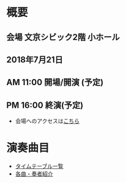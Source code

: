 # 概要
## 会場 文京シビック2階 小ホール
## 2018年7月21日
## AM 11:00 開場/開演 (予定)
## PM 16:00 終演(予定)  
* 会場へのアクセスは[こちら](http://bunkyocivichall.jp/access)  

# 演奏曲目
* [タイムテーブル一覧](timetable.md) 
* [各曲・奏者紹介](indroduction.md)
